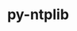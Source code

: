 ---
title: "py-ntplib"
layout: cache
categories: [package, develop]
meta: {"versions": ["0.4.0"], "compilers": ["gcc@=11.1.0", "oneapi@=2023.2.0"], "oss": ["ubuntu20.04"], "platforms": ["linux"], "targets": ["ppc64le", "x86_64", "x86_64_v3"], "stacks": ["e4s", "e4s-oneapi", "e4s-power", "root"], "num_specs": 11, "num_specs_by_stack": {"root": 11, "e4s-power": 4, "e4s-oneapi": 3, "e4s": 4}}
spec_details: [{"hash": "j372ptoneqbvuzlqrlhvlsyetddbl7fh", "compiler": "gcc@=11.1.0", "versions": ["0.4.0"], "os": "ubuntu20.04", "platform": "linux", "target": "ppc64le", "variants": ["build_system=python_pip"], "stacks": ["root", "e4s-power"], "size": "-", "tarball": "https://binaries.spack.io/develop/build_cache/linux-ubuntu20.04-ppc64le/gcc-11.1.0/py-ntplib-0.4.0/linux-ubuntu20.04-ppc64le-gcc-11.1.0-py-ntplib-0.4.0-j372ptoneqbvuzlqrlhvlsyetddbl7fh.spack"}, {"hash": "ggcwxss6pybgp2nxcwxax3yb4kksobas", "compiler": "gcc@=11.1.0", "versions": ["0.4.0"], "os": "ubuntu20.04", "platform": "linux", "target": "ppc64le", "variants": ["build_system=python_pip"], "stacks": ["root", "e4s-power"], "size": "-", "tarball": "https://binaries.spack.io/develop/build_cache/linux-ubuntu20.04-ppc64le/gcc-11.1.0/py-ntplib-0.4.0/linux-ubuntu20.04-ppc64le-gcc-11.1.0-py-ntplib-0.4.0-ggcwxss6pybgp2nxcwxax3yb4kksobas.spack"}, {"hash": "je2zldvrqf7tkylj2yfhbpmnysyjzbxx", "compiler": "gcc@=11.1.0", "versions": ["0.4.0"], "os": "ubuntu20.04", "platform": "linux", "target": "ppc64le", "variants": ["build_system=python_pip"], "stacks": ["root", "e4s-power"], "size": "-", "tarball": "https://binaries.spack.io/develop/build_cache/linux-ubuntu20.04-ppc64le/gcc-11.1.0/py-ntplib-0.4.0/linux-ubuntu20.04-ppc64le-gcc-11.1.0-py-ntplib-0.4.0-je2zldvrqf7tkylj2yfhbpmnysyjzbxx.spack"}, {"hash": "bvvzamceu5u53nrahrxpzlluqufxrnpd", "compiler": "gcc@=11.1.0", "versions": ["0.4.0"], "os": "ubuntu20.04", "platform": "linux", "target": "ppc64le", "variants": ["build_system=python_pip"], "stacks": ["root", "e4s-power"], "size": "-", "tarball": "https://binaries.spack.io/develop/build_cache/linux-ubuntu20.04-ppc64le/gcc-11.1.0/py-ntplib-0.4.0/linux-ubuntu20.04-ppc64le-gcc-11.1.0-py-ntplib-0.4.0-bvvzamceu5u53nrahrxpzlluqufxrnpd.spack"}, {"hash": "m3ldkbl4bbrdo3syacb22gqqtzx4u75l", "compiler": "oneapi@=2023.2.0", "versions": ["0.4.0"], "os": "ubuntu20.04", "platform": "linux", "target": "x86_64", "variants": ["build_system=python_pip"], "stacks": ["e4s-oneapi", "root"], "size": "-", "tarball": "https://binaries.spack.io/develop/build_cache/linux-ubuntu20.04-x86_64/oneapi-2023.2.0/py-ntplib-0.4.0/linux-ubuntu20.04-x86_64-oneapi-2023.2.0-py-ntplib-0.4.0-m3ldkbl4bbrdo3syacb22gqqtzx4u75l.spack"}, {"hash": "64wlmhdb2nnojfyixtpvt3n22xpx5rwa", "compiler": "oneapi@=2023.2.0", "versions": ["0.4.0"], "os": "ubuntu20.04", "platform": "linux", "target": "x86_64", "variants": ["build_system=python_pip"], "stacks": ["e4s-oneapi", "root"], "size": "-", "tarball": "https://binaries.spack.io/develop/build_cache/linux-ubuntu20.04-x86_64/oneapi-2023.2.0/py-ntplib-0.4.0/linux-ubuntu20.04-x86_64-oneapi-2023.2.0-py-ntplib-0.4.0-64wlmhdb2nnojfyixtpvt3n22xpx5rwa.spack"}, {"hash": "xa62lczsgg76gjvhtx7e7rb4ll5nvrtj", "compiler": "oneapi@=2023.2.0", "versions": ["0.4.0"], "os": "ubuntu20.04", "platform": "linux", "target": "x86_64", "variants": ["build_system=python_pip"], "stacks": ["e4s-oneapi", "root"], "size": "-", "tarball": "https://binaries.spack.io/develop/build_cache/linux-ubuntu20.04-x86_64/oneapi-2023.2.0/py-ntplib-0.4.0/linux-ubuntu20.04-x86_64-oneapi-2023.2.0-py-ntplib-0.4.0-xa62lczsgg76gjvhtx7e7rb4ll5nvrtj.spack"}, {"hash": "f7bnzavgn52cjeb7hglh6ha2h5epzvyw", "compiler": "gcc@=11.1.0", "versions": ["0.4.0"], "os": "ubuntu20.04", "platform": "linux", "target": "x86_64_v3", "variants": ["build_system=python_pip"], "stacks": ["e4s", "root"], "size": "-", "tarball": "https://binaries.spack.io/develop/build_cache/linux-ubuntu20.04-x86_64_v3/gcc-11.1.0/py-ntplib-0.4.0/linux-ubuntu20.04-x86_64_v3-gcc-11.1.0-py-ntplib-0.4.0-f7bnzavgn52cjeb7hglh6ha2h5epzvyw.spack"}, {"hash": "o6itapqujqmfmjzncopbzdevpdilb7we", "compiler": "gcc@=11.1.0", "versions": ["0.4.0"], "os": "ubuntu20.04", "platform": "linux", "target": "x86_64_v3", "variants": ["build_system=python_pip"], "stacks": ["e4s", "root"], "size": "-", "tarball": "https://binaries.spack.io/develop/build_cache/linux-ubuntu20.04-x86_64_v3/gcc-11.1.0/py-ntplib-0.4.0/linux-ubuntu20.04-x86_64_v3-gcc-11.1.0-py-ntplib-0.4.0-o6itapqujqmfmjzncopbzdevpdilb7we.spack"}, {"hash": "4yniu464i3d7ifbapuseold2cufksysx", "compiler": "gcc@=11.1.0", "versions": ["0.4.0"], "os": "ubuntu20.04", "platform": "linux", "target": "x86_64_v3", "variants": ["build_system=python_pip"], "stacks": ["e4s", "root"], "size": "-", "tarball": "https://binaries.spack.io/develop/build_cache/linux-ubuntu20.04-x86_64_v3/gcc-11.1.0/py-ntplib-0.4.0/linux-ubuntu20.04-x86_64_v3-gcc-11.1.0-py-ntplib-0.4.0-4yniu464i3d7ifbapuseold2cufksysx.spack"}, {"hash": "usshbfxe5jxuhpmnulnmi2opmpoxjehz", "compiler": "gcc@=11.1.0", "versions": ["0.4.0"], "os": "ubuntu20.04", "platform": "linux", "target": "x86_64_v3", "variants": ["build_system=python_pip"], "stacks": ["e4s", "root"], "size": "-", "tarball": "https://binaries.spack.io/develop/build_cache/linux-ubuntu20.04-x86_64_v3/gcc-11.1.0/py-ntplib-0.4.0/linux-ubuntu20.04-x86_64_v3-gcc-11.1.0-py-ntplib-0.4.0-usshbfxe5jxuhpmnulnmi2opmpoxjehz.spack"}]
---